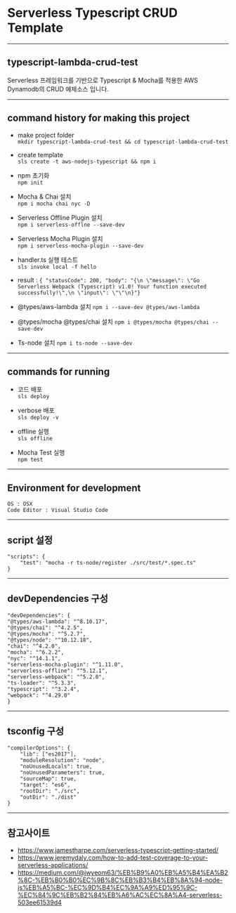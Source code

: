 # Serverless Typescript CRUD Template

---

## typescript-lambda-crud-test

Serverless 프레임워크를 기반으로 Typescript & Mocha를 적용한 AWS Dynamodb의 CRUD 예제소스 입니다.

---

## command history for making this project

- make project folder  
  `mkdir typescript-lambda-crud-test && cd typescript-lambda-crud-test`

- create template  
  `sls create -t aws-nodejs-typescript && npm i`

- npm 초기화  
  `npm init`

- Mocha & Chai 설치  
  `npm i mocha chai nyc -D`

- Serverless Offline Plugin 설치  
  `npm i serverless-offlne --save-dev`

- Serverless Mocha Plugin 설치  
  `npm i serverless-mocha-plugin --save-dev`

- handler.ts 실행 테스트  
  `sls invoke local -f hello`

* result :
  `{ "statusCode": 200, "body": "{\n \"message\": \"Go Serverless Webpack (Typescript) v1.0! Your function executed successfully!\",\n \"input\": \"\"\n}"}`

- @types/aws-lambda 설치
  `npm i --save-dev @types/aws-lambda`

- @types/mocha @types/chai 설치
  `npm i @types/mocha @types/chai --save-dev`

- Ts-node 설치
  `npm i ts-node --save-dev`

---

## commands for running

- 코드 배포  
  `sls deploy`

- verbose 배포  
  `sls deploy -v`

- offline 실행  
  `sls offline`

- Mocha Test 실행  
  `npm test`

---

## Environment for development

`OS : OSX`  
`Code Editor : Visual Studio Code`

---

## script 설정

    "scripts": {
        "test": "mocha -r ts-node/register ./src/test/*.spec.ts"
    }

---

## devDependencies 구성

    "devDependencies": {
    "@types/aws-lambda": "^8.10.17",
    "@types/chai": "^4.2.5",
    "@types/mocha": "^5.2.7",
    "@types/node": "^10.12.18",
    "chai": "^4.2.0",
    "mocha": "^6.2.2",
    "nyc": "^14.1.1",
    "serverless-mocha-plugin": "^1.11.0",
    "serverless-offline": "^5.12.1",
    "serverless-webpack": "^5.2.0",
    "ts-loader": "^5.3.3",
    "typescript": "^3.2.4",
    "webpack": "^4.29.0"
    }

---

## tsconfig 구성

    "compilerOptions": {
        "lib": ["es2017"],
        "moduleResolution": "node",
        "noUnusedLocals": true,
        "noUnusedParameters": true,
        "sourceMap": true,
        "target": "es6",
        "rootDir": "./src",
        "outDir": "./dist"
    }

---

## 참고사이트

- https://www.jamestharpe.com/serverless-typescript-getting-started/
- https://www.jeremydaly.com/how-to-add-test-coverage-to-your-serverless-applications/
- https://medium.com/@jwyeom63/%EB%B9%A0%EB%A5%B4%EA%B2%8C-%EB%B0%B0%EC%9B%8C%EB%B3%B4%EB%8A%94-node-js%EB%A5%BC-%EC%9D%B4%EC%9A%A9%ED%95%9C-%EC%84%9C%EB%B2%84%EB%A6%AC%EC%8A%A4-serverless-503ee61539d4
